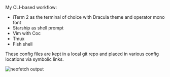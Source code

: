 My CLI-based workflow:

- iTerm 2 as the terminal of choice with Dracula theme and operator mono font
- Starship as shell prompt
- Vim with Coc
- Tmux
- Fish shell

These config files are kept in a local git repo and placed in various config locations via symbolic links.

![neofetch output](https://github.com/rickeyguo/dotfiles/blob/master/neofetch.jpg?raw=true)
